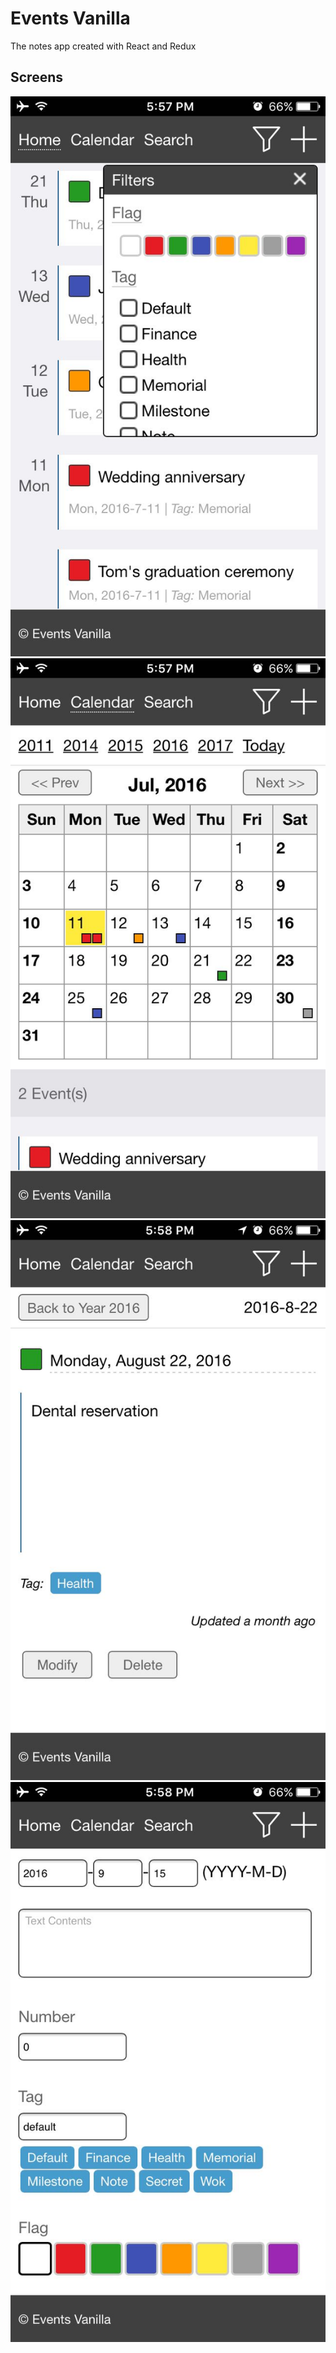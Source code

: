 # Events Vanilla
The notes app created with React and Redux

## Screens
![image](https://raw.githubusercontent.com/hui-w/events-vanilla/master/screenshots/01.jpg)
![image](https://raw.githubusercontent.com/hui-w/events-vanilla/master/screenshots/02.jpg)
![image](https://raw.githubusercontent.com/hui-w/events-vanilla/master/screenshots/03.jpg)
![image](https://raw.githubusercontent.com/hui-w/events-vanilla/master/screenshots/04.jpg)
